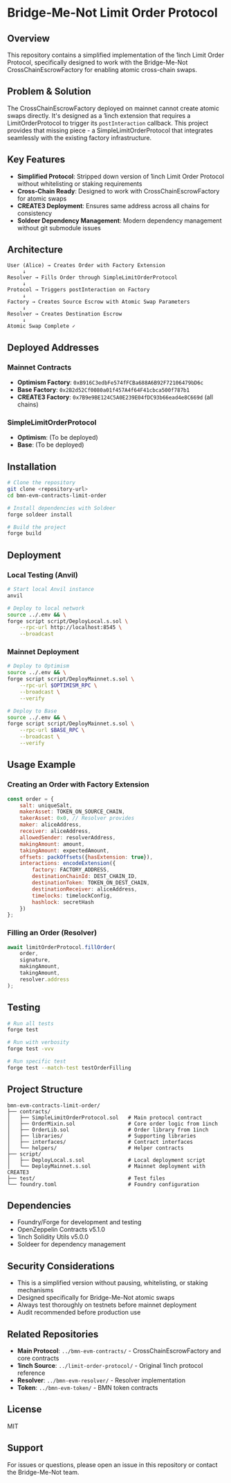 # Bridge-Me-Not Limit Order Protocol

## Overview

This repository contains a simplified implementation of the 1inch Limit Order Protocol, specifically designed to work with the Bridge-Me-Not CrossChainEscrowFactory for enabling atomic cross-chain swaps.

## Problem & Solution

The CrossChainEscrowFactory deployed on mainnet cannot create atomic swaps directly. It's designed as a 1inch extension that requires a LimitOrderProtocol to trigger its `postInteraction` callback. This project provides that missing piece - a SimpleLimitOrderProtocol that integrates seamlessly with the existing factory infrastructure.

## Key Features

- **Simplified Protocol**: Stripped down version of 1inch Limit Order Protocol without whitelisting or staking requirements
- **Cross-Chain Ready**: Designed to work with CrossChainEscrowFactory for atomic swaps
- **CREATE3 Deployment**: Ensures same address across all chains for consistency
- **Soldeer Dependency Management**: Modern dependency management without git submodule issues

## Architecture

```
User (Alice) → Creates Order with Factory Extension
     ↓
Resolver → Fills Order through SimpleLimitOrderProtocol
     ↓
Protocol → Triggers postInteraction on Factory
     ↓
Factory → Creates Source Escrow with Atomic Swap Parameters
     ↓
Resolver → Creates Destination Escrow
     ↓
Atomic Swap Complete ✓
```

## Deployed Addresses

### Mainnet Contracts
- **Optimism Factory**: `0xB916C3edbFe574fFCBa688A6B92F72106479bD6c`
- **Base Factory**: `0x2B2d52Cf0080a01f457A4f64F41cbca500f787b1`
- **CREATE3 Factory**: `0x7B9e9BE124C5A0E239E04fDC93b66ead4e8C669d` (all chains)

### SimpleLimitOrderProtocol
- **Optimism**: (To be deployed)
- **Base**: (To be deployed)

## Installation

```bash
# Clone the repository
git clone <repository-url>
cd bmn-evm-contracts-limit-order

# Install dependencies with Soldeer
forge soldeer install

# Build the project
forge build
```

## Deployment

### Local Testing (Anvil)

```bash
# Start local Anvil instance
anvil

# Deploy to local network
source ../.env && \
forge script script/DeployLocal.s.sol \
    --rpc-url http://localhost:8545 \
    --broadcast
```

### Mainnet Deployment

```bash
# Deploy to Optimism
source ../.env && \
forge script script/DeployMainnet.s.sol \
    --rpc-url $OPTIMISM_RPC \
    --broadcast \
    --verify

# Deploy to Base
source ../.env && \
forge script script/DeployMainnet.s.sol \
    --rpc-url $BASE_RPC \
    --broadcast \
    --verify
```

## Usage Example

### Creating an Order with Factory Extension

```javascript
const order = {
    salt: uniqueSalt,
    makerAsset: TOKEN_ON_SOURCE_CHAIN,
    takerAsset: 0x0, // Resolver provides
    maker: aliceAddress,
    receiver: aliceAddress,
    allowedSender: resolverAddress,
    makingAmount: amount,
    takingAmount: expectedAmount,
    offsets: packOffsets({hasExtension: true}),
    interactions: encodeExtension({
        factory: FACTORY_ADDRESS,
        destinationChainId: DEST_CHAIN_ID,
        destinationToken: TOKEN_ON_DEST_CHAIN,
        destinationReceiver: aliceAddress,
        timelocks: timelockConfig,
        hashlock: secretHash
    })
};
```

### Filling an Order (Resolver)

```javascript
await limitOrderProtocol.fillOrder(
    order,
    signature,
    makingAmount,
    takingAmount,
    resolver.address
);
```

## Testing

```bash
# Run all tests
forge test

# Run with verbosity
forge test -vvv

# Run specific test
forge test --match-test testOrderFilling
```

## Project Structure

```
bmn-evm-contracts-limit-order/
├── contracts/
│   ├── SimpleLimitOrderProtocol.sol   # Main protocol contract
│   ├── OrderMixin.sol                 # Core order logic from 1inch
│   ├── OrderLib.sol                   # Order library from 1inch
│   ├── libraries/                     # Supporting libraries
│   ├── interfaces/                    # Contract interfaces
│   └── helpers/                       # Helper contracts
├── script/
│   ├── DeployLocal.s.sol              # Local deployment script
│   └── DeployMainnet.s.sol            # Mainnet deployment with CREATE3
├── test/                              # Test files
└── foundry.toml                       # Foundry configuration
```

## Dependencies

- Foundry/Forge for development and testing
- OpenZeppelin Contracts v5.1.0
- 1inch Solidity Utils v5.0.0
- Soldeer for dependency management

## Security Considerations

- This is a simplified version without pausing, whitelisting, or staking mechanisms
- Designed specifically for Bridge-Me-Not atomic swaps
- Always test thoroughly on testnets before mainnet deployment
- Audit recommended before production use

## Related Repositories

- **Main Protocol**: `../bmn-evm-contracts/` - CrossChainEscrowFactory and core contracts
- **1inch Source**: `../limit-order-protocol/` - Original 1inch protocol reference
- **Resolver**: `../bmn-evm-resolver/` - Resolver implementation
- **Token**: `../bmn-evm-token/` - BMN token contracts

## License

MIT

## Support

For issues or questions, please open an issue in this repository or contact the Bridge-Me-Not team.